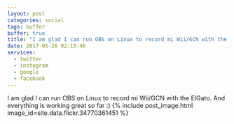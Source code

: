 ```yaml
---
layout: post
categories: social
tags: buffer
buffer: true
title: "I am glad I can run OBS on Linux to record mi Wii/GCN with the ElGato. And everything is working great so far :)"
date: 2017-05-26 02:15:46
services: 
  - twitter
  - instagram
  - google
  - facebook
---
```

I am glad I can run OBS on Linux to record mi Wii/GCN with the ElGato. And everything is working great so far :)
{% include post_image.html image_id=site.data.flickr.34770361451 %}
